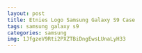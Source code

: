 ```yaml
---
layout: post
title: Etnies Logo Samsung Galaxy S9 Case
tags: samsung galaxy s9
categories: samsung
img: 1JfgzeV9Rti2PXZTBiDngEwsLUnaLyH33
---
```

